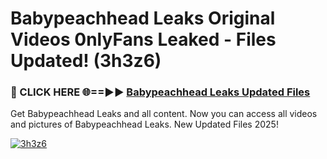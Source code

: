 # Babypeachhead Leaks Original Videos 0nlyFans Leaked - Files Updated! (3h3z6)

<h3>🔴 CLICK HERE 🌐==►► <a href="https://tinyurl.com/3hn5wdd3" rel="nofollow">Babypeachhead Leaks Updated Files</a></h3>

Get Babypeachhead Leaks and all content. Now you can access all videos and pictures of Babypeachhead Leaks. New Updated Files 2025!

[![3h3z6](https://i.imgur.com/4HnBqBT.gif)](https://tinyurl.com/3hn5wdd3)
